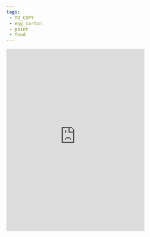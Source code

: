 ```yaml
---
tags:
 - TO_COPY
 - egg_carton
 - paint
 - food
---
```

<iframe src="https://www.facebook.com/plugins/video.php?height=476&href=https%3A%2F%2Fwww.facebook.com%2FOfficial.ActivitiesForKids%2Fvideos%2F3512069962383079%2F&show_text=false&width=362&t=0" width="362" height="476" style="border:none;overflow:hidden" scrolling="no" frameborder="0" allowfullscreen="true" allow="autoplay; clipboard-write; encrypted-media; picture-in-picture; web-share" allowFullScreen="true"></iframe>